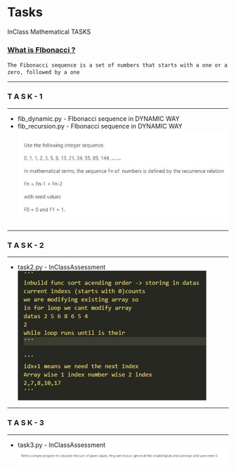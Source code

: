 # Tasks

InClass Mathematical TASKS

### [What is FIbonacci ?](https://en.wikipedia.org/wiki/Fibonacci_number)
    The Fibonacci sequence is a set of numbers that starts with a one or a zero, followed by a one

-----------------------------------
###     T A S K - 1 
-----------------------------------
- fib_dynamic.py    - FIbonacci sequence in DYNAMIC WAY
- fib_recursion.py  - FIbonacci sequence in DYNAMIC WAY
![Screenshot](./Req/Task.JPG)


-----------------------------------
###     T A S K - 2 
-----------------------------------
- task2.py    - InClassAssessment
![Screenshot](./Req/Task2.jpg)


-----------------------------------
###     T A S K - 3 
-----------------------------------
- task3.py    - InClassAssessment
![Screenshot](./Req/Task3.jpg)
